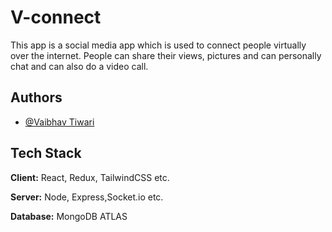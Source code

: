 # V-connect

This app is a social media app which is used to connect people virtually over the internet.
People can share their views, pictures and can personally chat and can also do a video call.

## Authors

- [@Vaibhav Tiwari](https://www.github.com/vishutiwari99)

## Tech Stack

**Client:** React, Redux, TailwindCSS etc.

**Server:** Node, Express,Socket.io etc.

**Database:** MongoDB ATLAS
